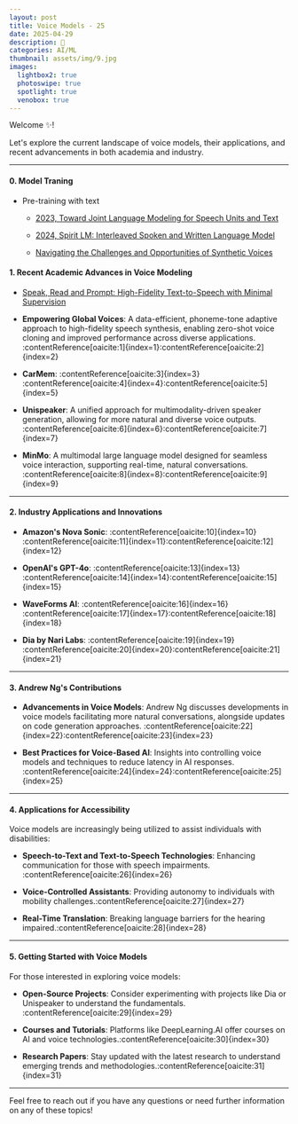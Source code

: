 ```yaml
---
layout: post
title: Voice Models - 25
date: 2025-04-29
description: 🥥
categories: AI/ML
thumbnail: assets/img/9.jpg
images:
  lightbox2: true
  photoswipe: true
  spotlight: true
  venobox: true
---
```


Welcome ✨!

Let's explore the current landscape of voice models, their applications, and recent advancements in both academia and industry.

---



#### 0. Model Traning

- Pre-training with text
  - [2023, Toward Joint Language Modeling for Speech Units and Text](https://arxiv.org/abs/2310.08715)
  - [2024, Spirit LM: Interleaved Spoken and Written Language Model](https://arxiv.org/abs/2402.05755)
 
  - [Navigating the Challenges and Opportunities of Synthetic Voices](https://openai.com/index/navigating-the-challenges-and-opportunities-of-synthetic-voices/)
  

#### 1. Recent Academic Advances in Voice Modeling

- [Speak, Read and Prompt: High-Fidelity Text-to-Speech with Minimal Supervision](https://direct.mit.edu/tacl/article/doi/10.1162/tacl_a_00618/118854)

- **Empowering Global Voices**: A data-efficient, phoneme-tone adaptive approach to high-fidelity speech synthesis, enabling zero-shot voice cloning and improved performance across diverse applications. :contentReference[oaicite:1]{index=1}&#8203;:contentReference[oaicite:2]{index=2}

- **CarMem**: :contentReference[oaicite:3]{index=3} :contentReference[oaicite:4]{index=4}&#8203;:contentReference[oaicite:5]{index=5}

- **Unispeaker**: A unified approach for multimodality-driven speaker generation, allowing for more natural and diverse voice outputs. :contentReference[oaicite:6]{index=6}&#8203;:contentReference[oaicite:7]{index=7}

- **MinMo**: A multimodal large language model designed for seamless voice interaction, supporting real-time, natural conversations. :contentReference[oaicite:8]{index=8}&#8203;:contentReference[oaicite:9]{index=9}

---

#### 2. Industry Applications and Innovations

- **Amazon's Nova Sonic**: :contentReference[oaicite:10]{index=10} :contentReference[oaicite:11]{index=11}&#8203;:contentReference[oaicite:12]{index=12}

- **OpenAI's GPT-4o**: :contentReference[oaicite:13]{index=13} :contentReference[oaicite:14]{index=14}&#8203;:contentReference[oaicite:15]{index=15}

- **WaveForms AI**: :contentReference[oaicite:16]{index=16} :contentReference[oaicite:17]{index=17}&#8203;:contentReference[oaicite:18]{index=18}

- **Dia by Nari Labs**: :contentReference[oaicite:19]{index=19} :contentReference[oaicite:20]{index=20}&#8203;:contentReference[oaicite:21]{index=21}

---

#### 3. Andrew Ng's Contributions

- **Advancements in Voice Models**: Andrew Ng discusses developments in voice models facilitating more natural conversations, alongside updates on code generation approaches. :contentReference[oaicite:22]{index=22}&#8203;:contentReference[oaicite:23]{index=23}

- **Best Practices for Voice-Based AI**: Insights into controlling voice models and techniques to reduce latency in AI responses. :contentReference[oaicite:24]{index=24}&#8203;:contentReference[oaicite:25]{index=25}

---

#### 4. Applications for Accessibility

Voice models are increasingly being utilized to assist individuals with disabilities:

- **Speech-to-Text and Text-to-Speech Technologies**: Enhancing communication for those with speech impairments.&#8203;:contentReference[oaicite:26]{index=26}

- **Voice-Controlled Assistants**: Providing autonomy to individuals with mobility challenges.&#8203;:contentReference[oaicite:27]{index=27}

- **Real-Time Translation**: Breaking language barriers for the hearing impaired.&#8203;:contentReference[oaicite:28]{index=28}

---

#### 5. Getting Started with Voice Models

For those interested in exploring voice models:

- **Open-Source Projects**: Consider experimenting with projects like Dia or Unispeaker to understand the fundamentals.&#8203;:contentReference[oaicite:29]{index=29}

- **Courses and Tutorials**: Platforms like DeepLearning.AI offer courses on AI and voice technologies.&#8203;:contentReference[oaicite:30]{index=30}

- **Research Papers**: Stay updated with the latest research to understand emerging trends and methodologies.&#8203;:contentReference[oaicite:31]{index=31}

---

Feel free to reach out if you have any questions or need further information on any of these topics!



